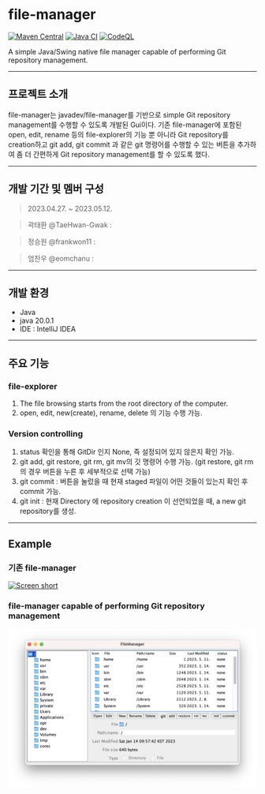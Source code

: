 file-manager
============

[![Maven Central](https://img.shields.io/maven-central/v/com.github.javadev/filemanager.svg)](http://search.maven.org/#search%7Cga%7C1%7Cg%3A%22com.github.javadev%22%20AND%20a%3A%22filemanager%22)
[![Java CI](https://github.com/javadev/file-manager/actions/workflows/maven.yml/badge.svg)](https://github.com/javadev/file-manager/actions/workflows/maven.yml)
[![CodeQL](https://github.com/javadev/file-manager/actions/workflows/codeql-analysis.yml/badge.svg)](https://github.com/javadev/file-manager/actions/workflows/codeql-analysis.yml)

A simple Java/Swing native file manager capable of performing Git repository management.

***

## 프로젝트 소개
 file-manager는 javadev/file-manager를 기반으로 simple Git repository management를 수행할 수 있도록 개발된 Gui이다. 기존 file-manager에 포함된 open, edit, rename 등의 file-explorer의 기능 뿐 아니라 Git repository를 creation하고 git add, git commit 과 같은 git 명령어를 수행할 수 있는 버튼을 추가하여 좀 더 간편하게 Git repository management를 할 수 있도록 했다.

***

## 개발 기간 및 멤버 구성
> 2023.04.27. ~ 2023.05.12.

> 곽태환 @TaeHwan-Gwak :

> 정승원 @frankwon11 :

> 엄찬우 @eomchanu : 

***

## 개발 환경
+ Java 
+ java 20.0.1
+ IDE : IntelliJ IDEA

***

## 주요 기능
### file-explorer
 1. The file browsing starts from the root directory of the computer.
 2. open, edit, new(create), rename, delete 의 기능 수행 가능.

### Version controlling
 1. status 확인을 통해 GitDir 인지 None, 즉 설정되어 있지 않은지 확인 가능.
 2. git add, git restore, git rm, git mv의 깃 명령어 수행 가능. (git restore, git rm 의 경우 버튼을 누른 후 세부적으로 선택 가능)
 3. git commit : 버튼을 눌렀을 때 현재 staged 파일이 어떤 것들이 있는지 확인 후 commit 가능.
 4. git init : 현재 Directory 에 repository creation 이 선언되었을 때, a new git repository를 생성.


***

## Example
### 기존 file-manager
[![Screen short](https://raw.github.com/javadev/file-manager/master/filemanager2.png)](https://github.com/javadev/file-manager/)
### file-manager capable of performing Git repository management
![example1.png](example1.png)